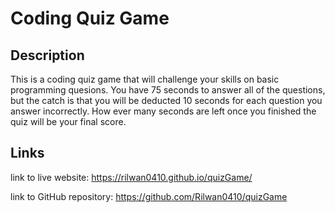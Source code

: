 # Coding Quiz Game

## Description

 This is a coding quiz game that will challenge your skills on basic programming quesions. You have 75 seconds to answer all of the questions, but the catch is that you will be deducted 10 seconds for each question you answer incorrectly. How ever many seconds are left once you finished the quiz will be your final score.


 ## Links

 link to live website: https://rilwan0410.github.io/quizGame/

link to GitHub repository: https://github.com/Rilwan0410/quizGame